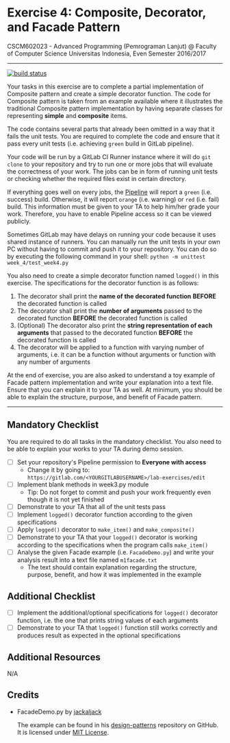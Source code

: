 # Exercise 4: Composite, Decorator, and Facade Pattern

CSCM602023 - Advanced Programming (Pemrograman Lanjut) @ Faculty of
Computer Science Universitas Indonesia, Even Semester 2016/2017

* * *

[![build status](https://gitlab.com/CSUI-AdvProg-2017/lab-exercises/badges/week-4/build.svg)](https://gitlab.com/CSUI-AdvProg-2017/lab-exercises/commits/week-4)

Your tasks in this exercise are to complete a partial implementation
of Composite pattern and create a simple decorator function. The code
for Composite pattern is taken from an example available where it 
illustrates the traditional Composite pattern implementation by having
separate classes for representing **simple** and **composite** items.

The code contains several parts that already been omitted in a way that
it fails the unit tests. You are required to complete the code and
ensure that it pass every unit tests (i.e. achieving `green` build in
GitLab pipeline).

Your code will be run by a GitLab CI Runner instance where it will do
`git clone` to your repository and try to run one or more jobs that
will evaluate the correctness of your work. The jobs can be in form
of running unit tests or checking whether the required files exist in
certain directory.

If everything goes well on every jobs, the [Pipeline](https://gitlab.com/CSUI-AdvProg-2017/lab-exercises/pipelines)
will report a `green` (i.e. success) build. Otherwise, it will report
`orange` (i.e. warning) or `red` (i.e. fail) build. This information
must be given to your TA to help him/her grade your work. Therefore,
you have to enable Pipeline access so it can be viewed publicly.

Sometimes GitLab may have delays on running your code because
it uses shared instance of runners. You can manually run the unit
tests in your own PC without having to commit and push it to your
repository. You can do so by executing the following command in your
shell: `python -m unittest week_4/test_week4.py`

You also need to create a simple decorator function named `logged()`
in this exercise. The specifications for the decorator function is
as follows:

1. The decorator shall print the **name of the decorated function**
**BEFORE** the decorated function is called
2. The decorator shall print the **number of arguments** passed to the
decorated function **BEFORE** the decorated function is called
3. (Optional) The decorator also print the **string representation of
each arguments** that passed to the decorated function **BEFORE** the
decorated function is called
4. The decorator will be applied to a function with varying
number of arguments, i.e. it can be a function without arguments or
function with any number of arguments

At the end of exercise, you are also asked to understand a toy example
of Facade pattern implementation and write your explanation into a text
file. Ensure that you can explain it to your TA as well. At minimum,
you should be able to explain the structure, purpose, and benefit of
Facade pattern.

* * *

## Mandatory Checklist

You are required to do all tasks in the mandatory checklist. You also
need to be able to explain your works to your TA during demo session.


- [ ] Set your repository's Pipeline permission to **Everyone with access**
    - Change it by going to: `https://gitlab.com/<YOURGITLABUSERNAME>/lab-exercises/edit`
- [ ] Implement blank methods in week3.py module
    - Tip: Do not forget to commit and push your work frequently even
    though it is not yet finished
- [ ] Demonstrate to your TA that all of the unit tests pass
- [ ] Implement `logged()` decorator function according to the given
specifications
- [ ] Apply `logged()` decorator to `make_item()` and
`make_composite()` 
- [ ] Demonstrate to your TA that your `logged()` decorator is working
according to the specifications when the program calls `make_item()`
- [ ] Analyse the given Facade example (i.e. `FacadeDemo.py`) and write 
your analysis result into a text file named `m1facade.txt`
    - The text should contain explanation regarding the structure, purpose,
    benefit, and how it was implemented in the example

## Additional Checklist

- [ ] Implement the additional/optional specifications for `logged()`
decorator function, i.e. the one that prints string values of each
arguments
- [ ] Demonstrate to your TA that `logged()` function still works
correctly and produces result as expected in the optional
specifications

## Additional Resources

N/A

## Credits

- FacadeDemo.py by [jackaljack](https://github.com/jackaljack)

    The example can be found in his [design-patterns](https://github.com/jackaljack/design-patterns) repository on
    GitHub. It is licensed under [MIT License](https://github.com/jackaljack/design-patterns/blob/master/LICENSE).
